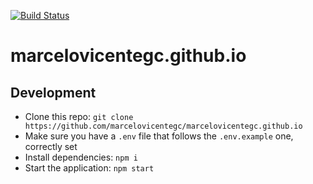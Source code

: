 [![Build Status](https://travis-ci.com/marcelovicentegc/marcelovicentegc.github.io.svg?branch=master-source)](https://travis-ci.com/marcelovicentegc/marcelovicentegc.github.io)

# marcelovicentegc.github.io

## Development

- Clone this repo: `git clone https://github.com/marcelovicentegc/marcelovicentegc.github.io`
- Make sure you have a `.env` file that follows the `.env.example` one, correctly set
- Install dependencies: `npm i`
- Start the application: `npm start`
